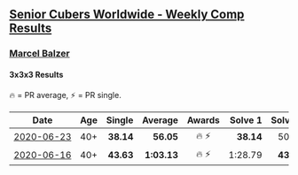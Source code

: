 <style>table {white-space: nowrap;}</style>

## [Senior Cubers Worldwide - Weekly Comp Results](/scw-comp/results/)
### [Marcel Balzer](README.md)
#### 3x3x3 Results

<span style="white-space: nowrap;">🔥 = PR average</span>, <span style="white-space: nowrap;">⚡ = PR single</span>.

| Date | Age | Single | Average | Awards | Solve 1 | Solve 2 | Solve 3 | Solve 4 | Solve 5 | Video |
| :--: | :--: | --: | --: | :--: | --: | --: | --: | --: | --: | :-- |
| [2020-06-23](../../results/2020-06-23/333.md) | 40+ | **38.14** | **56.05** | 🔥 ⚡ | **38.14** | 50.19 | 50.50 | 1:07.45 | 1:27.79 | [Link](https://www.facebook.com/events/722150235200875/permalink/723006718448560/) |
| [2020-06-16](../../results/2020-06-16/333.md) | 40+ | **43.63** | **1:03.13** | 🔥 ⚡ | 1:28.79 | **43.63** | 1:18.69 | 53.31 | 57.39 | [Link](https://www.facebook.com/marcel.balzer.9216/videos/10160105327137516/) |


<!-- Global site tag (gtag.js) - Google Analytics -->
<script async src="https://www.googletagmanager.com/gtag/js?id=UA-86348435-3"></script>
<script>window.dataLayer = window.dataLayer || []; function gtag() {dataLayer.push(arguments);} gtag('js', new Date()); gtag('config', 'UA-86348435-3');</script>
